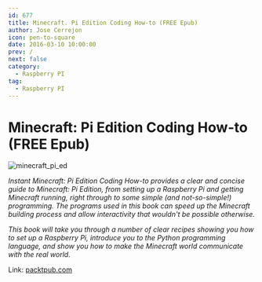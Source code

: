 ```yaml
---
id: 677
title: Minecraft. Pi Edition Coding How-to (FREE Epub)
author: Jose Cerrejon
icon: pen-to-square
date: 2016-03-10 10:00:00
prev: /
next: false
category:
  - Raspberry PI
tag:
  - Raspberry PI
---
```


# Minecraft: Pi Edition Coding How-to (FREE Epub)

![minecraft_pi_ed](/images/2016/03/minecraft_pi_ed.png)

*Instant Minecraft: Pi Edition Coding How-to provides a clear and concise guide to Minecraft: Pi Edition, from setting up a Raspberry Pi and getting Minecraft running, right through to some simple (and not-so-simple!) programming. The programs used in this book can speed up the Minecraft building process and allow interactivity that wouldn't be possible otherwise.*

*This book will take you through a number of clear recipes showing you how to set up a Raspberry Pi, introduce you to the Python programming language, and show you how to make the Minecraft world communicate with the real world.*

Link:  [packtpub.com](https://www.packtpub.com/packt/offers/free-learning)